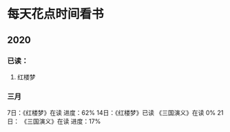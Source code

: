 # 每天花点时间看书

## 2020
### 已读：
1. 红楼梦

### 三月

7日：《红楼梦》在读 进度：62%
14日：《红楼梦》已读
      《三国演义》在读 0%
21日： 《三国演义》在读 进度：17%
